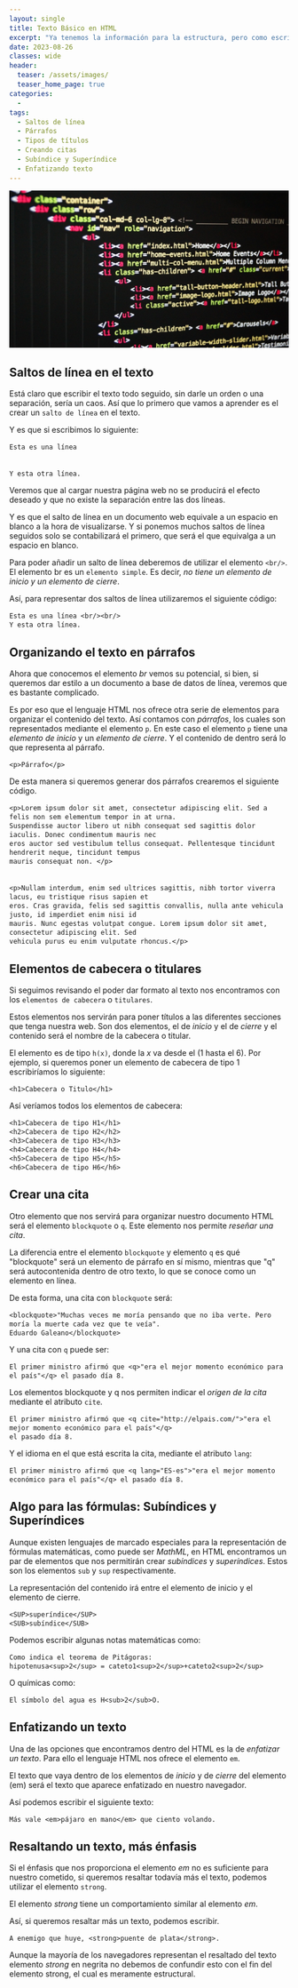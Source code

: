 ```yaml
---
layout: single
title: Texto Básico en HTML
excerpt: "Ya tenemos la información para la estructura, pero como escribir correctamente dentro del archivo, aquí se encuentran algunas de las funciones que se utilizan para darle forma a cualquier escrito que se realice dentro del archivo."
date: 2023-08-26
classes: wide
header:
  teaser: /assets/images/
  teaser_home_page: true
categories:
  - 
tags:
  - Saltos de línea
  - Párrafos
  - Tipos de títulos
  - Creando citas
  - Subíndice y Superíndice
  - Enfatizando texto
---
```


<center>
    <img src='./../assets/images/TextoBasico/Intro.jpg'>
</center>

## Saltos de línea en el texto

Está claro que escribir el texto todo seguido, sin darle un orden o una separación, sería un caos. Así que lo primero que vamos a aprender es el crear un `salto de línea` en el texto.

Y es que si escribimos lo siguiente:

```text
Esta es una línea


Y esta otra línea.
```

Veremos que al cargar nuestra página web no se producirá el efecto deseado y que no existe la separación entre las dos líneas.

Y es que el salto de línea en un documento web equivale a un espacio en blanco a la hora de visualizarse. Y si ponemos muchos saltos de línea seguidos solo se contabilizará el primero, que será el que equivalga a un espacio en blanco.

Para poder añadir un salto de línea deberemos de utilizar el elemento `<br/>`. El elemento br es un `elemento simple`. Es decir, *no tiene un elemento de inicio y un elemento de cierre*.

Así, para representar dos saltos de línea utilizaremos el siguiente código:

```text
Esta es una línea <br/><br/>
Y esta otra línea.
```

## Organizando el texto en párrafos

Ahora que conocemos el elemento *br* vemos su potencial, si bien, si queremos dar estilo a un documento a base de datos de línea, veremos que es bastante complicado.

Es por eso que el lenguaje HTML nos ofrece otra serie de elementos para organizar el contenido del texto. Así contamos con *párrafos*, los cuales son representados mediante el elemento `p`. En este caso el elemento `p` tiene una *elemento de inicio* y un *elemento de cierre*. Y el contenido de dentro será lo que representa al párrafo.

```text
<p>Párrafo</p>
```

De esta manera si queremos generar dos párrafos crearemos el siguiente código.

```text
<p>Lorem ipsum dolor sit amet, consectetur adipiscing elit. Sed a felis non sem elementum tempor in at urna. 
Suspendisse auctor libero ut nibh consequat sed sagittis dolor iaculis. Donec condimentum mauris nec 
eros auctor sed vestibulum tellus consequat. Pellentesque tincidunt hendrerit neque, tincidunt tempus 
mauris consequat non. </p>


<p>Nullam interdum, enim sed ultrices sagittis, nibh tortor viverra lacus, eu tristique risus sapien et 
eros. Cras gravida, felis sed sagittis convallis, nulla ante vehicula justo, id imperdiet enim nisi id 
mauris. Nunc egestas volutpat congue. Lorem ipsum dolor sit amet, consectetur adipiscing elit. Sed 
vehicula purus eu enim vulputate rhoncus.</p>
```

## Elementos de cabecera o titulares

Si seguimos revisando el poder dar formato al texto nos encontramos con los `elementos de cabecera` o `titulares`.

Estos elementos nos servirán para poner títulos a las diferentes secciones que tenga nuestra web. Son dos elementos, el de *inicio* y el de *cierre* y el contenido será el nombre de la cabecera o titular.

El elemento es de tipo `h(x)`, donde la *x* va desde el (1 hasta el 6). Por ejemplo, si queremos poner un elemento de cabecera de tipo 1 escribiríamos lo siguiente:

```text
<h1>Cabecera o Titulo</h1>
```

Así veríamos todos los elementos de cabecera:

```text
<h1>Cabecera de tipo H1</h1>
<h2>Cabecera de tipo H2</h2>
<h3>Cabecera de tipo H3</h3>
<h4>Cabecera de tipo H4</h4>
<h5>Cabecera de tipo H5</h5>
<h6>Cabecera de tipo H6</h6>
```

## Crear una cita

Otro elemento que nos servirá para organizar nuestro documento HTML será el elemento `blockquote` o `q`. Este elemento nos permite *reseñar una cita*.

La diferencia entre el elemento `blockquote` y elemento `q` es qué "blockquote" será un elemento de párrafo en sí mismo, mientras que "q" será autocontenida dentro de otro texto, lo que se conoce como un elemento en línea.

De esta forma, una cita con `blockquote` será:

```text
<blockquote>"Muchas veces me moría pensando que no iba verte. Pero moría la muerte cada vez que te veía".
Eduardo Galeano</blockquote>
```

Y una cita con `q` puede ser:

```text
El primer ministro afirmó que <q>"era el mejor momento económico para el país"</q> el pasado día 8.
```

Los elementos blockquote y q nos permiten indicar el *origen de la cita* mediante el atributo `cite`.

```text
El primer ministro afirmó que <q cite="http://elpais.com/">"era el mejor momento económico para el país"</q>
el pasado día 8.
```

Y el idioma en el que está escrita la cita, mediante el atributo `lang`:

```
El primer ministro afirmó que <q lang="ES-es">"era el mejor momento económico para el país"</q> el pasado día 8.
```

## Algo para las fórmulas: Subíndices y Superíndices

Aunque existen lenguajes de marcado especiales para la representación de fórmulas matemáticas, como puede ser *MathML*, en HTML encontramos un par de elementos que nos permitirán crear *subíndices* y *superíndices*. Estos son los elementos `sub` y `sup` respectivamente.

La representación del contenido irá entre el elemento de inicio y el elemento de cierre.

```
<SUP>superíndice</SUP>
<SUB>subíndice</SUB>
```

Podemos escribir algunas notas matemáticas como:

```
Como indica el teorema de Pitágoras:
hipotenusa<sup>2</sup> = cateto1<sup>2</sup>+cateto2<sup>2</sup>
```

O químicas como:

```
El símbolo del agua es H<sub>2</sub>O.
```

## Enfatizando un texto

Una de las opciones que encontramos dentro del HTML es la de *enfatizar un texto*. Para ello el lenguaje HTML nos ofrece el elemento `em`.

El texto que vaya dentro de los elementos de *inicio* y de *cierre* del elemento (em) será el texto que aparece enfatizado en nuestro navegador.

Así podemos escribir el siguiente texto:

```
Más vale <em>pájaro en mano</em> que ciento volando.
```

## Resaltando un texto, más énfasis

Si el énfasis que nos proporciona el elemento *em* no es suficiente para nuestro cometido, si queremos resaltar todavía más el texto, podemos utilizar el elemento `strong`.

El elemento *strong* tiene un comportamiento similar al elemento *em*.

Así, si queremos resaltar más un texto, podemos escribir.

```
A enemigo que huye, <strong>puente de plata</strong>.
```

Aunque la mayoría de los navegadores representan el resaltado del texto elemento *strong* en negrita no debemos de confundir esto con el fin del elemento strong, el cual es meramente estructural.